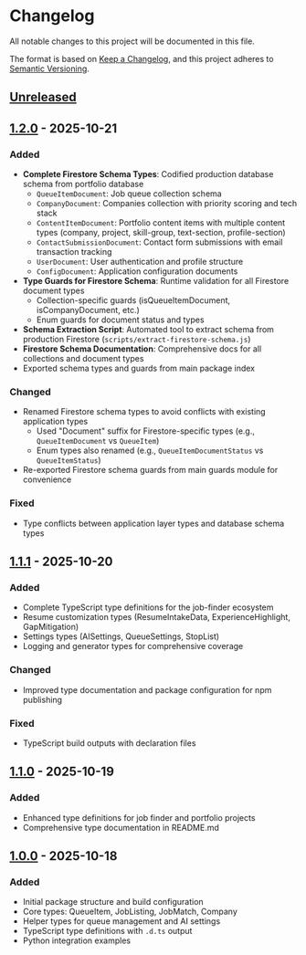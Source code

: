 # Changelog

All notable changes to this project will be documented in this file.

The format is based on [Keep a Changelog](https://keepachangelog.com/en/1.0.0/),
and this project adheres to [Semantic Versioning](https://semver.org/spec/v2.0.0.html).

## [Unreleased]

## [1.2.0] - 2025-10-21

### Added
- **Complete Firestore Schema Types**: Codified production database schema from portfolio database
  - `QueueItemDocument`: Job queue collection schema
  - `CompanyDocument`: Companies collection with priority scoring and tech stack
  - `ContentItemDocument`: Portfolio content items with multiple content types (company, project, skill-group, text-section, profile-section)
  - `ContactSubmissionDocument`: Contact form submissions with email transaction tracking
  - `UserDocument`: User authentication and profile structure
  - `ConfigDocument`: Application configuration documents
- **Type Guards for Firestore Schema**: Runtime validation for all Firestore document types
  - Collection-specific guards (isQueueItemDocument, isCompanyDocument, etc.)
  - Enum guards for document status and types
- **Schema Extraction Script**: Automated tool to extract schema from production Firestore (`scripts/extract-firestore-schema.js`)
- **Firestore Schema Documentation**: Comprehensive docs for all collections and document types
- Exported schema types and guards from main package index

### Changed
- Renamed Firestore schema types to avoid conflicts with existing application types
  - Used "Document" suffix for Firestore-specific types (e.g., `QueueItemDocument` vs `QueueItem`)
  - Enum types also renamed (e.g., `QueueItemDocumentStatus` vs `QueueItemStatus`)
- Re-exported Firestore schema guards from main guards module for convenience

### Fixed
- Type conflicts between application layer types and database schema types

## [1.1.1] - 2025-10-20

### Added
- Complete TypeScript type definitions for the job-finder ecosystem
- Resume customization types (ResumeIntakeData, ExperienceHighlight, GapMitigation)
- Settings types (AISettings, QueueSettings, StopList)
- Logging and generator types for comprehensive coverage

### Changed
- Improved type documentation and package configuration for npm publishing

### Fixed
- TypeScript build outputs with declaration files

## [1.1.0] - 2025-10-19

### Added
- Enhanced type definitions for job finder and portfolio projects
- Comprehensive type documentation in README.md

## [1.0.0] - 2025-10-18

### Added
- Initial package structure and build configuration
- Core types: QueueItem, JobListing, JobMatch, Company
- Helper types for queue management and AI settings
- TypeScript type definitions with `.d.ts` output
- Python integration examples

[Unreleased]: https://github.com/Jdubz/job-finder-shared-types/compare/v1.2.0...HEAD
[1.2.0]: https://github.com/Jdubz/job-finder-shared-types/compare/v1.1.1...v1.2.0
[1.1.1]: https://github.com/Jdubz/job-finder-shared-types/compare/v1.1.0...v1.1.1
[1.1.0]: https://github.com/Jdubz/job-finder-shared-types/compare/v1.0.0...v1.1.0
[1.0.0]: https://github.com/Jdubz/job-finder-shared-types/releases/tag/v1.0.0
